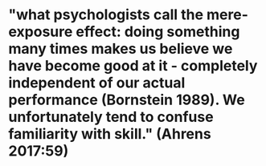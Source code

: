 # "what psychologists call the mere-exposure effect: doing something many times makes us believe we have become good at it - completely independent of our actual performance (Bornstein 1989). We unfortunately tend to confuse familiarity with skill." (Ahrens 2017:59)